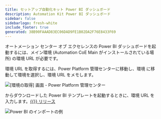```yaml
---
title: セットアップ自動化キット Power BI ダッシュボード
description: Automation Kit Power BI ダッシュボード
sidebar: false
sidebarlogo: fresh-white
include_footer: true
generated: 38B90FAAAD83EC06DAD9FE1B02DA2F76E8433F69
---
```


オートメーション センター オブ エクセレンスの Power BI ダッシュボードを起動するには、メイン環境 (Automation CoE Main がインストールされている場所) の環境 URL が必要です。

環境 URL を取得するには、Power Platform 管理センターに移動し、環境 に移動して環境を選択し、環境 URL をメモします。

![[環境の取得] 画面 - Power Platform 管理センター](/images/get-environment.png)

からダウンロードした Power BI テンプレートを起動するときに、環境 URL を入力します。[{{<product-name>}} リリース](https://github.com/microsoft/powercat-automation-kit/releases)

![Power BI のインポートの例](/images/power-bi-import.png)
